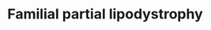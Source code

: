 ---
annotations:
- id: DOID:0070206
  parent: genetic disease
  type: Disease Ontology
  value: familial partial lipodystrophy type 6
- id: DOID:0070204
  parent: genetic disease
  type: Disease Ontology
  value: familial partial lipodystrophy type 3
- id: DOID:0050440
  type: Disease Ontology
  value: familial partial lipodystrophy
- id: DOID:0070207
  type: Disease Ontology
  value: familial partial lipodystrophy type 1
- id: DOID:0070203
  parent: genetic disease
  type: Disease Ontology
  value: familial partial lipodystrophy type 5
- id: DOID:4
  type: Disease Ontology
  value: disease
- id: PW:0000013
  parent: disease pathway
  type: Pathway Ontology
  value: disease pathway
- id: DOID:0070202
  parent: genetic disease
  type: Disease Ontology
  value: familial partial lipodystrophy type 2
- id: DOID:0070205
  parent: genetic disease
  type: Disease Ontology
  value: familial partial lipodystrophy type 4
authors:
- UlasBabayigit
- Eweitz
- MaintBot
- Egonw
description: Familial partial lipodystrophy (FPLD) is divided into six subtypes of
  the disease. It is not known yet which gene is mutated to cause FPLD type 1. Type
  2 is caused by mutations in lamin A, which can be either through LMNA mutations
  or ZMPSTE24 mutations. Type 3 has been shown to be linked to PPARG mutations. The
  LIPE gene causes triacylglycerol breakdown. Mutations in this gene lead more breakdown
  and causes type 6 FPLD. CIDEC inhibits LIPE. Mutations in CIDEC lead to type 5 FPLD.
  PLIN1 stimulates CIDEC and mutations in this leads to type 4 FPLD.   The phenotype
  related to all types of FPLD, is a loss of adipose tissue in the limbs and some
  metabolic abnormalities. With FPLD type 1 there is a loss of subcutaneous fat from
  the limbs. Patients with type 2 have an increased muscularity and a loss of fat
  in the limbs. There is also an accumulation of fat in the face and neck. In type
  3 there is a loss of adipose tissue in the distal part of the limbs. Type 4 patients
  have shown to have small adipocytes, macrophage infiltration and fibrosis of adipose
  tissue. In type 5, there are small compartments in lipid droplets. Lastly, type
  6 FPLD shows an increased visceral fat, hepatosteatosis, insulin resistance, and
  diabetes. Some patients may show muscular dystrophy and elevated serum creatine
  phosphokinase
last-edited: 2021-06-20
ndex: 5c80bcef-da33-11eb-b666-0ac135e8bacf
organisms:
- Homo sapiens
redirect_from:
- /index.php/Pathway:WP5102
- /instance/WP5102
- /instance/WP5102_rr123632
revision: r123632
schema-jsonld:
- '@context': https://schema.org/
  '@id': https://wikipathways.github.io/pathways/WP5102.html
  '@type': Dataset
  creator:
    '@type': Organization
    name: WikiPathways
  description: Familial partial lipodystrophy (FPLD) is divided into six subtypes
    of the disease. It is not known yet which gene is mutated to cause FPLD type 1.
    Type 2 is caused by mutations in lamin A, which can be either through LMNA mutations
    or ZMPSTE24 mutations. Type 3 has been shown to be linked to PPARG mutations.
    The LIPE gene causes triacylglycerol breakdown. Mutations in this gene lead more
    breakdown and causes type 6 FPLD. CIDEC inhibits LIPE. Mutations in CIDEC lead
    to type 5 FPLD. PLIN1 stimulates CIDEC and mutations in this leads to type 4 FPLD.   The
    phenotype related to all types of FPLD, is a loss of adipose tissue in the limbs
    and some metabolic abnormalities. With FPLD type 1 there is a loss of subcutaneous
    fat from the limbs. Patients with type 2 have an increased muscularity and a loss
    of fat in the limbs. There is also an accumulation of fat in the face and neck.
    In type 3 there is a loss of adipose tissue in the distal part of the limbs. Type
    4 patients have shown to have small adipocytes, macrophage infiltration and fibrosis
    of adipose tissue. In type 5, there are small compartments in lipid droplets.
    Lastly, type 6 FPLD shows an increased visceral fat, hepatosteatosis, insulin
    resistance, and diabetes. Some patients may show muscular dystrophy and elevated
    serum creatine phosphokinase
  keywords:
  - AKT2
  - BANF1
  - CAAX
  - CEBPA
  - CIDEA
  - CIDEC
  - Diacylglycerol
  - FABP4
  - FNTA
  - Farnesyl
  - Farnesyl-L-cysteine
  - GATA2
  - GATA3
  - ICMT
  - Insulin
  - KLF2
  - KLF5
  - KLF9
  - LIPE
  - LMNA
  - LMNB1
  - LMNB2
  - LPL
  - Lamin A
  - Lamin B1
  - Lamin B2
  - MAPK9
  - MGLL
  - Monoacylglycerol
  - PI3K
  - PLIN1
  - PNPLA2
  - PPARA
  - PPARG
  - PRRX1
  - Prelamin-A/C
  - SREBF1
  - STAT5B
  - Triacylglycerol
  - ZMPSTE24
  license: CC0
  name: Familial partial lipodystrophy
seo: CreativeWork
title: Familial partial lipodystrophy
wpid: WP5102
---